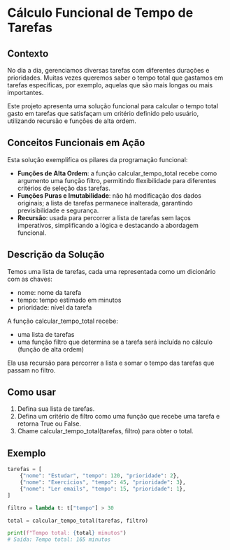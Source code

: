 # Cálculo Funcional de Tempo de Tarefas

## Contexto

No dia a dia, gerenciamos diversas tarefas com diferentes durações e prioridades. Muitas vezes queremos saber o tempo total que gastamos em tarefas específicas, por exemplo, aquelas que são mais longas ou mais importantes. 

Este projeto apresenta uma solução funcional para calcular o tempo total gasto em tarefas que satisfaçam um critério definido pelo usuário, utilizando recursão e funções de alta ordem. 

## Conceitos Funcionais em Ação

Esta solução exemplifica os pilares da programação funcional:

- **Funções de Alta Ordem**: a função calcular_tempo_total recebe como argumento uma função filtro, permitindo flexibilidade para diferentes critérios de seleção das tarefas.
- **Funções Puras e Imutabilidade**: não há modificação dos dados originais; a lista de tarefas permanece inalterada, garantindo previsibilidade e segurança.
- **Recursão**: usada para percorrer a lista de tarefas sem laços imperativos, simplificando a lógica e destacando a abordagem funcional.


## Descrição da Solução

Temos uma lista de tarefas, cada uma representada como um dicionário com as chaves:

- nome: nome da tarefa
- tempo: tempo estimado em minutos
- prioridade: nível da tarefa

A função calcular_tempo_total recebe:

- uma lista de tarefas
- uma função filtro que determina se a tarefa será incluída no cálculo (função de alta ordem)

Ela usa recursão para percorrer a lista e somar o tempo das tarefas que passam no filtro.

## Como usar

1. Defina sua lista de tarefas.
2. Defina um critério de filtro como uma função que recebe uma tarefa e retorna True ou False.
3. Chame calcular_tempo_total(tarefas, filtro) para obter o total.

## Exemplo

```python
tarefas = [
    {"nome": "Estudar", "tempo": 120, "prioridade": 2},
    {"nome": "Exercícios", "tempo": 45, "prioridade": 3},
    {"nome": "Ler emails", "tempo": 15, "prioridade": 1},
]

filtro = lambda t: t["tempo"] > 30

total = calcular_tempo_total(tarefas, filtro)

print(f"Tempo total: {total} minutos")
# Saída: Tempo total: 165 minutos
